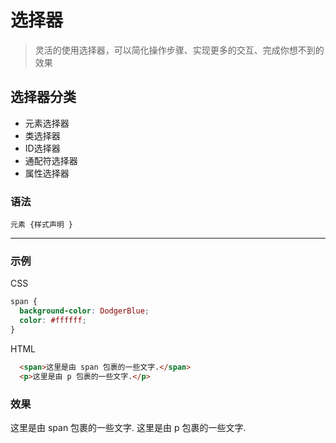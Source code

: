 # 选择器

> 灵活的使用选择器，可以简化操作步骤、实现更多的交互、完成你想不到的效果

## 选择器分类

* 元素选择器
* 类选择器
* ID选择器
* 通配符选择器
* 属性选择器

### 语法

`元素 {样式声明 }`

---

### 示例

<p>CSS</p>

```css
span {
  background-color: DodgerBlue;
  color: #ffffff;
}
```

<p>HTML</p>

```html
  <span>这里是由 span 包裹的一些文字.</span>
  <p>这里是由 p 包裹的一些文字.</p>
```

### <p>效果</p>

这里是由 span 包裹的一些文字.
这里是由 p 包裹的一些文字.